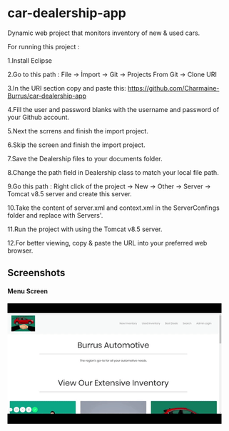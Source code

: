 # car-dealership-app
Dynamic web project that monitors inventory of new & used cars.

For running this project :

1.Install Eclipse

2.Go to this path : File -> İmport -> Git -> Projects From Git ->  Clone URI

3.In the URI section copy and paste this: https://github.com/Charmaine-Burrus/car-dealership-app

4.Fill the user and password blanks with the username and password of your Github account.

5.Next the scrrens and finish the import project.

6.Skip the screen and finish the import project.

7.Save the Dealership files to your documents folder. 

8.Change the path field in Dealership class to match your local file path. 

9.Go this path : Right click of the project -> New -> Other -> Server -> Tomcat v8.5 server and create this server.

10.Take the content of server.xml and context.xml in the ServerConfings folder and replace with Servers'.

11.Run the project with using the Tomcat v8.5 server.

12.For better viewing, copy & paste the URL into your preferred web browser.

## Screenshots
#### Menu Screen
![](WebContent/img/screenshots/home.gif)
